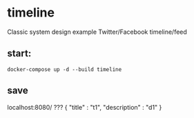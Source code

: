 # timeline

Classic system design example Twitter/Facebook timeline/feed 

## start:

```shell
docker-compose up -d --build timeline
```

## save 
localhost:8080/ ???
{
"title" : "t1",
"description" : "d1"
}